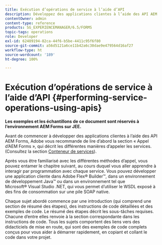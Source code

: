 ```yaml
---
title: Exécution d’opérations de service à l’aide d’API
description: Développez des applications clientes à l’aide des API AEM Forms.
contentOwner: admin
content-type: reference
products: SG_EXPERIENCEMANAGER/6.5/FORMS
topic-tags: operations
role: Developer
exl-id: 62489194-82ca-44f6-b5be-4411c95f6f80
source-git-commit: a56d5121a6ce11b42a6c30dae9e479564d16af27
workflow-type: ht
source-wordcount: '189'
ht-degree: 100%

---
```


# Exécution d’opérations de service à l’aide d’API {#performing-service-operations-using-apis}

**Les exemples et les échantillons de ce document sont réservés à l’environnement AEM Forms sur JEE.**

Avant de commencer à développer des applications clientes à l’aide des API AEM Forms, Adobe vous recommande de lire d’abord la section « Appel d’AEM Forms », qui décrit les différentes manières d’appeler les services. (Consultez la section [Conteneur de services](/help/forms/developing/service-container.md#service-container)).

Après vous être familiarisé avec les différentes méthodes d’appel, vous pouvez entamer le chapitre suivant, au cours duquel vous aller apprendre à interagir par programmation avec chaque service. Vous pouvez développer une application cliente dans Adobe Flex® Builder™, dans un environnement de développement Java™ ou dans un environnement tel que Microsoft® Visual Studio .NET, qui vous permet d’utiliser le WSDL exposé à des fins de consommation sur une pile SOAP native.

Chaque sujet abordé commence par une introduction (qui comprend une section de résumé des étapes), des instructions de code détaillées et des exemples de code. Le résumé des étapes décrit les sous-tâches requises. Chacune dʼentre elles renvoie à la section correspondante dans les instructions de code. Tous les sujets comportent des liens vers des didacticiels de mise en route, qui sont des exemples de code complets conçus pour vous aider à démarrer rapidement, en copiant et collant le code dans votre projet.
